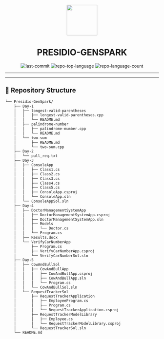 <p align="center">
   <img src="https://img.icons8.com/?size=512&id=55494&format=png" width="100" />
</p>
<p align="center">
    <h1 align="center">PRESIDIO-GENSPARK</h1>
</p>
<p align="center">
	<img src="https://img.shields.io/github/last-commit/neeraj779/Presidio-GenSpark?style=flat&logo=git&logoColor=white&color=0080ff" alt="last-commit">
	<img src="https://img.shields.io/github/languages/top/neeraj779/Presidio-GenSpark?style=flat&color=0080ff" alt="repo-top-language">
	<img src="https://img.shields.io/github/languages/count/neeraj779/Presidio-GenSpark?style=flat&color=0080ff" alt="repo-language-count">
<p>
<p align="center">
	</p>
<hr>

---

## 📂 Repository Structure

```sh
└── Presidio-GenSpark/
    ├── Day-1
    │   ├── longest-valid-parentheses
    │   │   ├── longest-valid-parentheses.cpp
    │   │   └── README.md
    │   ├── palindrome-number
    │   │   ├── palindrome-number.cpp
    │   │   └── README.md
    │   └── two-sum
    │       ├── README.md
    │       └── two-sum.cpp
    ├── Day-2
    │   └── pull_req.txt
    ├── Day-3
    │   ├── ConsoleApp
    │   │   ├── Class1.cs
    │   │   ├── Class2.cs
    │   │   ├── Class3.cs
    │   │   ├── Class4.cs
    │   │   ├── Class5.cs
    │   │   ├── ConsoleApp.csproj
    │   │   └── ConsoleApp.sln
    │   └── ConsoleAppSol.sln
    ├── Day-4
    │   ├── DoctorManagementSystemApp
    │   │   ├── DoctorManagementSystemApp.csproj
    │   │   ├── DoctorManagementSystemApp.sln
    │   │   ├── Models
    │   │   │   └── Doctor.cs
    │   │   └── Program.cs
    │   ├── Results.docx
    │   └── VerifyCarNumberApp
    │       ├── Program.cs
    │       ├── VerifyCarNumberApp.csproj
    │       └── VerifyCarNumberSol.sln
    ├── Day-5
    │   ├── CowAndBullSol
    │   │   ├── CowAndBullApp
    │   │   │   ├── CowAndBullApp.csproj
    │   │   │   ├── CowAndBullApp.sln
    │   │   │   └── Program.cs
    │   │   └── CowAndBullSol.sln
    │   └── RequestTrackerSol
    │       ├── RequestTrackerApplication
    │       │   ├── EmployeeProgram.cs
    │       │   ├── Program.cs
    │       │   └── RequestTrackerApplication.csproj
    │       ├── RequestTrackerModelLibrary
    │       │   ├── Employee.cs
    │       │   └── RequestTrackerModelLibrary.csproj
    │       └── RequestTrackerSol.sln
    └── README.md
```
